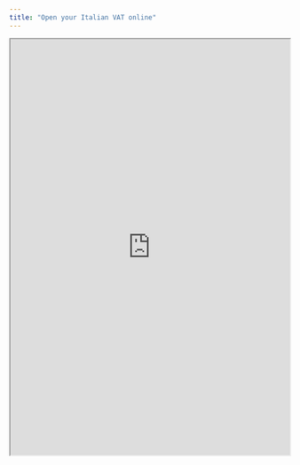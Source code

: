 ```yaml
---
title: "Open your Italian VAT online"
---
```



<iframe height="750" width="100%" src="https://ewelton.github.io/ktest/wiki.html#Open%20your%20Italian%20VAT%20online"></iframe>
